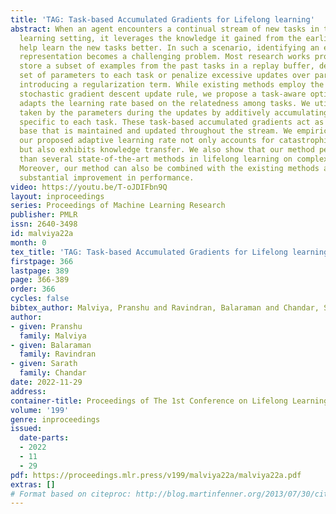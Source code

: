 ```yaml
---
title: 'TAG: Task-based Accumulated Gradients for Lifelong learning'
abstract: When an agent encounters a continual stream of new tasks in the lifelong
  learning setting, it leverages the knowledge it gained from the earlier tasks to
  help learn the new tasks better. In such a scenario, identifying an efficient knowledge
  representation becomes a challenging problem. Most research works propose to either
  store a subset of examples from the past tasks in a replay buffer, dedicate a separate
  set of parameters to each task or penalize excessive updates over parameters by
  introducing a regularization term. While existing methods employ the general task-agnostic
  stochastic gradient descent update rule, we propose a task-aware optimizer that
  adapts the learning rate based on the relatedness among tasks. We utilize the directions
  taken by the parameters during the updates by additively accumulating the gradients
  specific to each task. These task-based accumulated gradients act as a knowledge
  base that is maintained and updated throughout the stream. We empirically show that
  our proposed adaptive learning rate not only accounts for catastrophic forgetting
  but also exhibits knowledge transfer. We also show that our method performs better
  than several state-of-the-art methods in lifelong learning on complex datasets.
  Moreover, our method can also be combined with the existing methods and achieve
  substantial improvement in performance.
video: https://youtu.be/T-oJDIFbn9Q
layout: inproceedings
series: Proceedings of Machine Learning Research
publisher: PMLR
issn: 2640-3498
id: malviya22a
month: 0
tex_title: 'TAG: Task-based Accumulated Gradients for Lifelong learning'
firstpage: 366
lastpage: 389
page: 366-389
order: 366
cycles: false
bibtex_author: Malviya, Pranshu and Ravindran, Balaraman and Chandar, Sarath
author:
- given: Pranshu
  family: Malviya
- given: Balaraman
  family: Ravindran
- given: Sarath
  family: Chandar
date: 2022-11-29
address:
container-title: Proceedings of The 1st Conference on Lifelong Learning Agents
volume: '199'
genre: inproceedings
issued:
  date-parts:
  - 2022
  - 11
  - 29
pdf: https://proceedings.mlr.press/v199/malviya22a/malviya22a.pdf
extras: []
# Format based on citeproc: http://blog.martinfenner.org/2013/07/30/citeproc-yaml-for-bibliographies/
---
```

